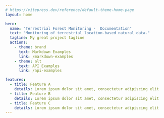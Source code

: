 ```yaml
---
# https://vitepress.dev/reference/default-theme-home-page
layout: home

hero:
  name: "Terrestrial Forest Monitoring -  Documentation"
  text: "Monitoring of terrestrial location-based natural data."
  tagline: My great project tagline
  actions:
    - theme: brand
      text: Markdown Examples
      link: /markdown-examples
    - theme: alt
      text: API Examples
      link: /api-examples

features:
  - title: Feature A
    details: Lorem ipsum dolor sit amet, consectetur adipiscing elit
  - title: Feature B
    details: Lorem ipsum dolor sit amet, consectetur adipiscing elit
  - title: Feature C
    details: Lorem ipsum dolor sit amet, consectetur adipiscing elit
---
```


